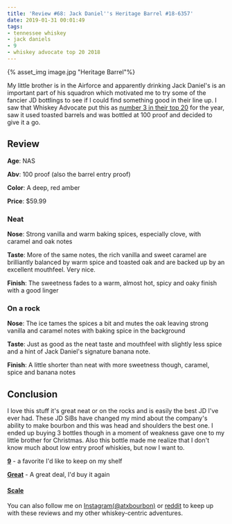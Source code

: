 ```yaml
---
title: 'Review #68: Jack Daniel''s Heritage Barrel #18-6357'
date: 2019-01-31 00:01:49
tags:
- tennessee whiskey
- jack daniels
- 9 
- whiskey advocate top 20 2018
---
```


{% asset_img image.jpg "Heritage Barrel"%}

My little brother is in the Airforce and apparently drinking Jack Daniel's is an important part of his squadron which motivated me to try some of the fancier JD bottlings to see if I could find something good in their line up. I saw that Whiskey Advocate put this as [number 3 in their top 20](http://whiskyadvocate.com/top20/2018/3-jack-daniels-single-barrel-heritage-barrel/) for the year, saw it used toasted barrels and was bottled at 100 proof and decided to give it a go.

## Review
**Age**: NAS

**Abv**: 100 proof (also the barrel entry proof)

**Color**: A deep, red amber

**Price**: $59.99

### Neat
**Nose**: Strong vanilla and warm baking spices, especially clove, with caramel and oak notes

**Taste**: More of the same notes, the rich vanilla and sweet caramel are brilliantly balanced by warm spice and toasted oak and are backed up by an excellent mouthfeel. Very nice.

**Finish**: The sweetness fades to a warm, almost hot, spicy and oaky finish with a good linger

### On a rock
**Nose**: The ice tames the spices a bit and mutes the oak leaving strong vanilla and caramel notes with baking spice in the background

**Taste**: Just as good as the neat taste and mouthfeel with slightly less spice and a hint of Jack Daniel's signature banana note.

**Finish**: A little shorter than neat with more sweetness though, caramel, spice and banana notes

## Conclusion
I love this stuff it's great neat or on the rocks and is easily the best JD I've ever had. These JD SiBs have changed my mind about the company's ability to make bourbon and this was head and shoulders the best one. I ended up buying 3 bottles though in a moment of weakness gave one to my little brother for Christmas. Also this bottle made me realize that I don't know much about low entry proof whiskies, but now I want to. 

[**9**](https://atxbourbon.com/tags/9/) - a favorite I'd like to keep on my shelf

[**Great**](https://atxbourbon.com/tags/great-value/) - A great deal, I'd buy it again

#### [Scale](http://atxbourbon.com/Scale/)

You can also follow me on [Instagram(@atxbourbon)](https://www.instagram.com/atxbourbon/) or [reddit](https://www.reddit.com/r/scottmotorraddrinks/) to keep up with these reviews and my other whiskey-centric adventures.